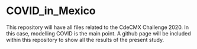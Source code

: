# COVID_in_Mexico
This repository will have all files related to the CdeCMX Challenge 2020. In this case, modelling COVID is the main point. A github page will be included within this repository to show all the results of the present study.
